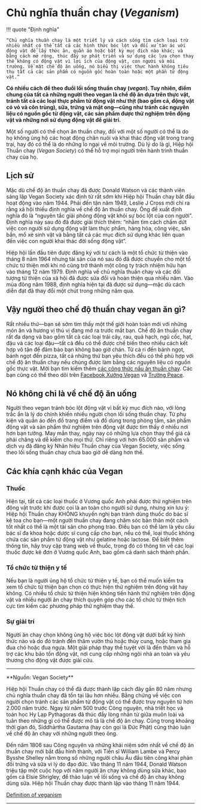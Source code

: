 # Chủ nghĩa thuần chay (*Veganism*)

!!! quote "Định nghĩa"

    “Chủ nghĩa thuần chay là một triết lý và cách sống tìm cách loại trừ nhiều nhất có thể tất cả các hình thức bóc lột và đối xử tàn ác với động vật để lấy thức ăn, quần áo hoặc bất kỳ mục đích nào khác; và bằng cách mở rộng, thúc đẩy sự phát triển và sử dụng các lựa chọn thay thế không có động vật vì lợi ích của động vật, con người và môi trường. Về mặt chế độ ăn uống, nó biểu thị việc thực hành không tiêu thụ tất cả các sản phẩm có nguồn gốc hoàn toàn hoặc một phần từ động vật.”

**Có nhiều cách để theo đuổi lối sống thuần chay (*vegan*). Tuy nhiên, điểm chung của tất cả những người theo vegan là chế độ ăn dựa trên thực vật, tránh tất cả các loại thực phẩm từ động vật như thịt (bao gồm cá, động vật có vỏ và côn trùng), sữa, trứng và mật ong&mdash;cũng như tránh các nguyên liệu có nguồn gốc từ động vật, các sản phẩm được thử nghiệm trên động vật và những nơi sử dụng động vật để giải trí.**

Một số người có thể chọn ăn thuần chay, đối với một số người có thể là do họ không ủng hộ các hoạt động chăn nuôi và khai thác động vật trong trang trại, hay đó có thể là do những lo ngại về môi trường. Dù lý do là gì, Hiệp hội Thuần chay (*Vegan Society*) có thể hỗ trợ mọi người trên hành trình thuần chay của họ.

## Lịch sử

Mặc dù chế độ ăn thuần chay đã được Donald Watson và các thành viên sáng lập Vegan Society xác định từ rất sớm khi Hiệp hội Thuần chay bắt đầu hoạt động vào năm 1944. Phải đến tận năm 1949, Leslie J Cross mới chỉ ra rằng xã hội thiếu định nghĩa về chế độ ăn thuần chay. Ông đề xuất định nghĩa đó là “nguyên tắc giải phóng động vật khỏi sự bóc lột của con người”. Định nghĩa này sau đó đã được giải thích thêm: “nhằm tìm cách chấm dứt việc con người sử dụng động vật làm thực phẩm, hàng hóa, công việc, săn bắn, mổ xẻ sinh vật và bằng tất cả các mục đích sử dụng khác liên quan đến việc con người khai thác đời sống động vật”.

Hiệp hội lần đầu tiên được đăng ký với tư cách là một tổ chức từ thiện vào tháng 8 năm 1964 nhưng tài sản của nó sau đó đã được chuyển cho một tổ chức từ thiện mới khi nó cũng trở thành một công ty trách nhiệm hữu hạn vào tháng 12 năm 1979. Định nghĩa về chủ nghĩa thuần chay và các đối tượng từ thiện của xã hội đã được sửa đổi và hoàn thiện qua nhiều năm. Vào mùa đông năm 1988, định nghĩa hiện tại đã được sử dụng&mdash;mặc dù cách diễn đạt đã thay đổi một chút trong những năm qua.

## Vậy người theo chế độ thuần chay vegan ăn gì?

Rất nhiều thứ&mdash;bạn sẽ sớm tìm thấy một thế giới hoàn toàn mới với những món ăn và hương vị thú vị đang mở ra trước mắt bạn. Chế độ ăn thuần chay rất đa dạng và bao gồm tất cả các loại trái cây, rau, quả hạch, ngũ cốc, hạt, đậu và các loại đậu&mdash;tất cả đều có thể được chế biến theo nhiều cách kết hợp vô tận để đảm bảo bạn không bao giờ chán. Từ cà ri đến bánh ngọt, bánh ngọt đến pizza, tất cả những thứ bạn yêu thích đều có thể phù hợp với chế độ ăn thuần chay nếu chúng được làm bằng các nguyên liệu có nguồn gốc thực vật. Mời bạn tìm kiếm thêm [các công thức nấu ăn thuần chay](https://www.vegansociety.com/lifestyle/recipes). Các bạn cũng có thể theo dõi trên [Facebook Xưởng Vegan](https://www.facebook.com/peaceveganschool.vietnam/) và [Trường Peace](https://www.facebook.com/vietnam.peaceveganschool/).

## Nó không chỉ là về chế độ ăn uống

Người theo vegan tránh bóc lột động vật vì bất kỳ mục đích nào, với lòng trắc ẩn là lý do chính khiến nhiều người chọn lối sống thuần chay. Từ phụ kiện và quần áo đến đồ trang điểm và đồ dùng trong phòng tắm, sản phẩm động vật và sản phẩm thử nghiệm trên động vật được tìm thấy ở nhiều nơi hơn bạn tưởng. May mắn thay, ngày nay có những lựa chọn thay thế giá cả phải chăng và dễ kiếm cho mọi thứ. Chỉ riêng với hơn 65.000 sản phẩm và dịch vụ đã đăng ký Nhãn hiệu Thuần chay của Vegan Society, việc sống theo lối sống thuần chay chưa bao giờ dễ dàng hơn thế.

## Các khía cạnh khác của Vegan

### Thuốc

Hiện tại, tất cả các loại thuốc ở Vương quốc Anh phải được thử nghiệm trên động vật trước khi được coi là an toàn cho người sử dụng, nhưng xin lưu ý: Hiệp hội Thuần chay KHÔNG khuyến nghị bạn tránh dùng thuốc do bác sĩ kê toa cho bạn&mdash;một người thuần chay đang chăm sóc bản thân một cách tốt nhất có thể là một tài sản cho phong trào. Điều bạn có thể làm là yêu cầu bác sĩ đa khoa hoặc dược sĩ cung cấp cho bạn, nếu có thể, loại thuốc không chứa các sản phẩm từ động vật như gelatine hoặc lactose. Để biết thêm thông tin, hãy truy cập trang web về thuốc, trong đó có thông tin về các loại thuốc được kê đơn ở Vương quốc Anh, bao gồm cả danh sách thành phần.

### Tổ chức từ thiện y tế

Nếu bạn là người ủng hộ tổ chức từ thiện y tế, bạn có thể muốn kiểm tra xem tổ chức từ thiện bạn chọn có thực hiện thử nghiệm trên động vật hay không. Có nhiều tổ chức từ thiện hiện không tiến hành thử nghiệm trên động vật và nhiều người ăn chay thích quyên góp cho các tổ chức từ thiện tích cực tìm kiếm các phương pháp thử nghiệm thay thế.

### Sự giải trí

Người ăn chay chọn không ủng hộ việc bóc lột động vật dưới bất kỳ hình thức nào và do đó tránh đến thăm vườn thú hoặc thủy cung, hoặc tham gia đua chó hoặc đua ngựa. Một giải pháp thay thế tuyệt vời là đến thăm và hỗ trợ các khu bảo tồn động vật, nơi cung cấp những ngôi nhà an toàn và yêu thương cho động vật được giải cứu.

<hr/>
**Nguồn: Vegan Society**

Hiệp hội Thuần chay có thể đã được thành lập cách đây gần 80 năm nhưng chủ nghĩa thuần chay đã tồn tại lâu hơn nhiều. Bằng chứng về việc con người chọn tránh các sản phẩm từ động vật có thể được truy nguyên từ hơn 2.000 năm trước. Ngay từ năm 500 trước Công nguyên, nhà triết học và toán học Hy Lạp Pythagoras đã thúc đẩy lòng nhân từ giữa muôn loài và tuân theo những gì có thể được mô tả là chế độ ăn chay. Cũng trong khoảng thời gian đó, Siddhārtha Gautama (hay còn gọi là Đức Phật) cũng thảo luận về chế độ ăn chay với những người theo ông.

Đến năm 1806 sau Công nguyên và những khái niệm sớm nhất về chế độ ăn thuần chay mới bắt đầu hình thành, với Tiến sĩ William Lambe và Percy Bysshe Shelley nằm trong số những người châu Âu đầu tiên công khai phản đối trứng và sữa vì lý do đạo đức. Vào tháng 11 năm 1944, Donald Watson triệu tập một cuộc họp với năm người ăn chay không dùng sữa khác, bao gồm cả Elsie Shrigley, để thảo luận về lối sống và chế độ ăn chay không dùng sữa. Hiệp hội Thuần chay được thành lập vào tháng 11 năm 1944.

[Definition of veganism](https://www.vegansociety.com/go-vegan/definition-veganism)
<hr/>
